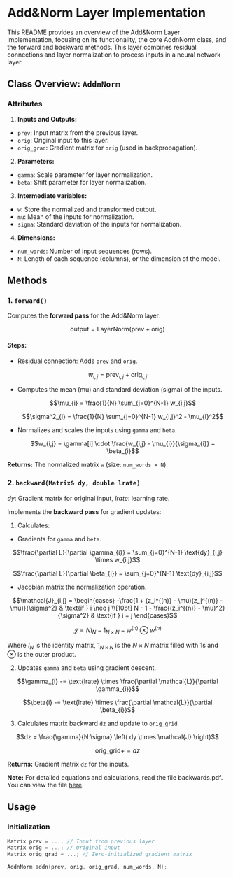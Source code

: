 # Add&Norm Layer Implementation

This README provides an overview of the Add&Norm Layer implementation, focusing on its functionality, the core AddnNorm class, and the forward and backward methods. This layer combines residual connections and layer normalization to process inputs in a neural network layer.

## Class Overview: `AddnNorm`

### Attributes

1. **Inputs and Outputs:**
- `prev`: Input matrix from the previous layer.
- `orig`: Original input to this layer.
- `orig_grad`: Gradient matrix for `orig` (used in backpropagation).

2. **Parameters:**
- `gamma`: Scale parameter for layer normalization.
- `beta`: Shift parameter for layer normalization.

3. **Intermediate variables:**
- `w`: Store the normalized and transformed output.
- `mu`: Mean of the inputs for normalization.
- `sigma`: Standard deviation of the inputs for normalization.

4. **Dimensions:**
- `num_words`: Number of input sequences (rows).
- `N`: Length of each sequence (columns), or the dimension of the model.

## Methods

### 1. `forward()`

Computes the **forward pass** for the Add&Norm layer:
```math
\text{output} = \text{LayerNorm}(\text{prev} + \text{orig})
```

#### Steps:
- Residual connection: Adds `prev` and `orig`.
```math
w_{i,j} = \text{prev}_{i,j} + \text{orig}_{i,j}
```

- Computes the mean (mu) and standard deviation (sigma) of the inputs.

    ```math
    \mu_{i} = \frac{1}{N} \sum_{j=0}^{N-1} w_{i,j}
    ```

    ```math
    \sigma^2_{i} = \frac{1}{N} \sum_{j=0}^{N-1} w_{i,j}^2 - \mu_{i}^2
    ```

- Normalizes and scales the inputs using `gamma` and `beta`.

    ```math
    w_{i,j} = \gamma[i] \cdot \frac{w_{i,j} - \mu_{i}}{\sigma_{i}} + \beta_{i}
    ```

**Returns:** The normalized matrix `w` (size: `num_words x N`).

### 2. `backward(Matrix& dy, double lrate)`

$dy$: Gradient matrix for original input, $lrate$: learning rate.

Implements the **backward pass** for gradient updates:

1. Calculates:
-  Gradients for `gamma` and `beta`.

```math
\frac{\partial L}{\partial \gamma_{i}} = \sum_{j=0}^{N-1} \text{dy}_{i,j} \times w_{i,j}
```

```math
\frac{\partial L}{\partial \beta_{i}} = \sum_{j=0}^{N-1} \text{dy}_{i,j}
```

- Jacobian matrix the normalization operation.

```math
\mathcal{J}_{i,j} =
\begin{cases} 
-\frac{1 + (z_i^{(n)} - \mu)(z_j^{(n)} - \mu)}{\sigma^2} & \text{if } i \neq j \\[10pt]
N - 1 - \frac{(z_i^{(n)} - \mu)^2}{\sigma^2} & \text{if } i = j
\end{cases}
```

```math
\mathcal{J} = N I_N - 1_{N\times N} - w^{(n)} \otimes w^{(n)}
```

Where $I_{N}$ is the identity matrix, $1_{N\times N}$ is the $N\times N$ matrix filled with 1s and $\otimes$ is the outer product. 

2. Updates `gamma` and `beta` using gradient descent.

```math
\gamma_{i} -= \text{lrate} \times \frac{\partial \mathcal{L}}{\partial \gamma_{i}}
```

```math
\beta{i} -= \text{lrate} \times \frac{\partial \mathcal{L}}{\partial \beta_{i}}
```

3. Calculates matrix backward `dz` and update to `orig_grid`
```math
dz = \frac{\gamma}{N \sigma} \left( dy \times \mathcal{J} \right)
```

```math
\text{orig\_ grid}+=dz
```


**Returns:** Gradient matrix `dz` for the inputs.

**Note:** For detailed equations and calculations, read the file backwards.pdf. You can view the file [here](./backwards.pdf).

## Usage

### **Initialization**

```cpp
Matrix prev = ...; // Input from previous layer
Matrix orig = ...; // Original input
Matrix orig_grad = ...; // Zero-initialized gradient matrix

AddnNorm addn(prev, orig, orig_grad, num_words, N);
